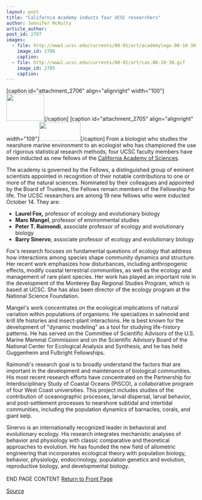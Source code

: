 ```yaml
---
layout: post
title: "California Academy inducts four UCSC researchers"
author: Jennifer McNulty
article_author: 
post_id: 2707
images:
  - file: http://www1.ucsc.edu/currents/00-01/art/academylogo.00-10-30.gif
    image_id: 2706
    caption: 
  - file: http://www1.ucsc.edu/currents/00-01/art/cas.00-10-30.gif
    image_id: 2705
    caption: 
---
```


[caption id="attachment_2706" align="alignright" width="100"]<a href="http://dev-ucsc-news.pantheonsite.io/wp-content/uploads/2000/10/academylogo.00-10-30.gif"><img class="size-full wp-image-2706" src="http://dev-ucsc-news.pantheonsite.io/wp-content/uploads/2000/10/academylogo.00-10-30.gif" alt="" width="100" height="71" /></a>[/caption]
[caption id="attachment_2705" align="alignright" width="109"]<a href="http://dev-ucsc-news.pantheonsite.io/wp-content/uploads/2000/10/cas.00-10-30.gif"><img class="size-full wp-image-2705" src="http://dev-ucsc-news.pantheonsite.io/wp-content/uploads/2000/10/cas.00-10-30.gif" alt="" width="109" height="50" /></a>[/caption]
From a biologist who studies the nearshore marine environment to an ecologist who has championed the use of rigorous statistical research methods, four UCSC faculty members have been inducted as new fellows of the <a href="http://web.calacademy.org/">California Academy of Sciences</a>.
<p>
  The academy is governed by the Fellows, a distinguished group of eminent scientists appointed in recognition of their notable contributions to one or more of the natural sciences. Nominated by their colleagues and appointed by the Board of Trustees, the Fellows remain members of the Fellowship for life. The UCSC researchers are among 19 new fellows who were inducted October 14. They are:
</p>
<ul>
  <li>
    <b>Laurel Fox,</b> professor of ecology and evolutionary biology
  </li>
  <li>
    <b>Marc Mangel</b>, professor of environmental studies
  </li>
  <li>
    <b>Peter T. Raimondi</b>, associate professor of ecology and evolutionary biology
  </li>
  <li>
    <b>Barry Sinervo</b>, associate professor of ecology and evolutionary biology
  </li>
</ul>
<p>
  Fox's research focuses on fundamental questions of ecology that address how interactions among species shape community dynamics and structure. Her recent work emphasizes how disturbances, including anthropogenic effects, modify coastal terrestrial communities, as well as the ecology and management of rare plant species. Her work has played an important role in the development of the Monterey Bay Regional Studies Program, which is based at UCSC. She has also been director of the ecology program at the National Science Foundation.
</p>
<p>
  Mangel's work concentrates on the ecological implications of natural variation within populations of organisms. He specializes in salmonid and krill life histories and insect-plant interactions. He is best known for the development of "dynamic modeling" as a tool for studying life-history patterns. He has served on the Committee of Scientific Advisors of the U.S. Marine Mammal Commission and on the Scientific Advisory Board of the National Center for Ecological Analysis and Synthesis, and he has held Guggenheim and Fulbright Fellowships.
</p>
<p>
  Raimondi's research goal is to broadly understand the factors that are important in the development and maintenance of biological communities. His most recent research efforts have concentrated on the Partnership for Interdisciplinary Study of Coastal Oceans (PISCO), a collaborative program of four West Coast universities. This project includes studies of the contribution of oceanographic processes, larval dispersal, larval behavior, and post-settlement processes to nearshore subtidal and intertidal communities, including the population dynamics of barnacles, corals, and giant kelp.
</p>
<p>
  Sinervo is an internationally recognized leader in behavioral and evolutionary ecology. His research integrates mechanistic analyses of behavior and physiology with classic comparative and theoretical approaches to evolution. He has founded the new field of allometric engineering that incorporates ecological theory with population biology, behavior, physiology, endocrinology, population genetics and evolution, reproductive biology, and developmental biology.<br>
  <br>
  END PAGE CONTENT <a href="../../index.html">Return to Front Page</a> <img align="bottom" alt=" " border="0" height="1" src="../../images/trans.gif" width="385">
</p>
<p><a href="http://www1.ucsc.edu/currents/00-01/10-30/academy.html" title="Permalink to academy">Source</a></p>
